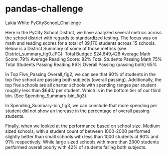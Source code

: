 # pandas-challenge

Lakia White
PyCitySchool_Challenge

Here in the PyCity School District, we have analyzed several metrics across the school district with regards to standardized testing. The focus was on math and reading scores for a total of 39,170 students across 15 schools. 
Below is a District Summary of some of those metrics (see District_summary_fig0.JPG):
	Total Budget:			$24,649,428
	Average Math Score:		79%
	Average Reading Score:		82%
	Total Students Passing Math	75%
	Total Students Passing Reading	86%
	Overall Passing (passing both)	65%		


In Top Five_Passing Overall_fig2, we can see that 90% of students in the top five school are passing both subjects (overall passing). Additionally, the top five schools are all charter schools with spending ranges per student roughly less than $640/ per student. Which is in the bottom tier of our third bin. (See Spending_Summary-bin_fig3).

In Spending_Summary-bin_fig3, we can conclude that more spending per student did not show an increase in the percentage of overall passing students. 

Finally, when we looked at the performance based on school size. Medium sized schools, with a student count of between 1000-2000 performed slightly better than small schools with less than 1000 students at 90% and 91% respectively.  While large sized schools with more than 2000 students performed overall poorly with 42% of students falling both subjects.